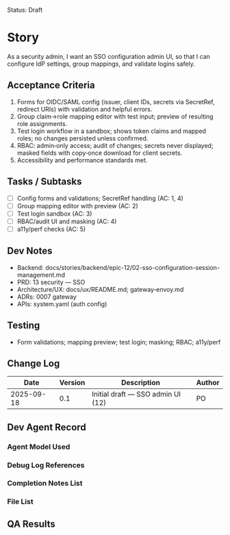 Status: Draft

# Story
As a security admin,
I want an SSO configuration admin UI,
so that I can configure IdP settings, group mappings, and validate logins safely.

## Acceptance Criteria
1. Forms for OIDC/SAML config (issuer, client IDs, secrets via SecretRef, redirect URIs) with validation and helpful errors.
2. Group claim→role mapping editor with test input; preview of resulting role assignments.
3. Test login workflow in a sandbox; shows token claims and mapped roles; no changes persisted unless confirmed.
4. RBAC: admin‑only access; audit of changes; secrets never displayed; masked fields with copy‑once download for client secrets.
5. Accessibility and performance standards met.

## Tasks / Subtasks
- [ ] Config forms and validations; SecretRef handling (AC: 1, 4)
- [ ] Group mapping editor with preview (AC: 2)
- [ ] Test login sandbox (AC: 3)
- [ ] RBAC/audit UI and masking (AC: 4)
- [ ] a11y/perf checks (AC: 5)

## Dev Notes
- Backend: docs/stories/backend/epic-12/02-sso-configuration-session-management.md
- PRD: 13 security — SSO
- Architecture/UX: docs/ux/README.md; gateway‑envoy.md
- ADRs: 0007 gateway
- APIs: system.yaml (auth config)

## Testing
- Form validations; mapping preview; test login; masking; RBAC; a11y/perf

## Change Log
| Date       | Version | Description                         | Author |
|------------|---------|-------------------------------------|--------|
| 2025-09-18 | 0.1     | Initial draft — SSO admin UI (12)   | PO     |

## Dev Agent Record

### Agent Model Used
<record at implementation time>

### Debug Log References
<links at implementation time>

### Completion Notes List
<notes at implementation time>

### File List
<files at implementation time>

## QA Results
<QA to fill>

